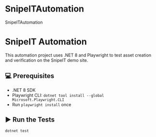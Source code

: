 # SnipeITAutomation
SnipeITAutomation
# SnipeIT Automation

This automation project uses .NET 8 and Playwright to test asset creation and verification on the SnipeIT demo site.

## 💻 Prerequisites
- .NET 8 SDK
- Playwright CLI: `dotnet tool install --global Microsoft.Playwright.CLI`
- Run `playwright install` once

## ▶️ Run the Tests
```bash
dotnet test
